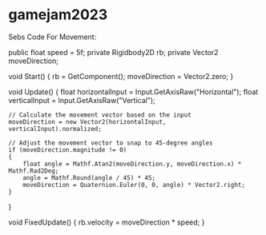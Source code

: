# gamejam2023


Sebs Code For Movement: 

public float speed = 5f;
private Rigidbody2D rb;
private Vector2 moveDirection;

void Start()
{
    rb = GetComponent<Rigidbody2D>();
    moveDirection = Vector2.zero;
}

void Update()
{
    float horizontalInput = Input.GetAxisRaw("Horizontal");
    float verticalInput = Input.GetAxisRaw("Vertical");

    // Calculate the movement vector based on the input
    moveDirection = new Vector2(horizontalInput, verticalInput).normalized;

    // Adjust the movement vector to snap to 45-degree angles
    if (moveDirection.magnitude != 0)
    {
        float angle = Mathf.Atan2(moveDirection.y, moveDirection.x) * Mathf.Rad2Deg;
        angle = Mathf.Round(angle / 45) * 45;
        moveDirection = Quaternion.Euler(0, 0, angle) * Vector2.right;
    }
}

void FixedUpdate()
{
    rb.velocity = moveDirection * speed;
}
